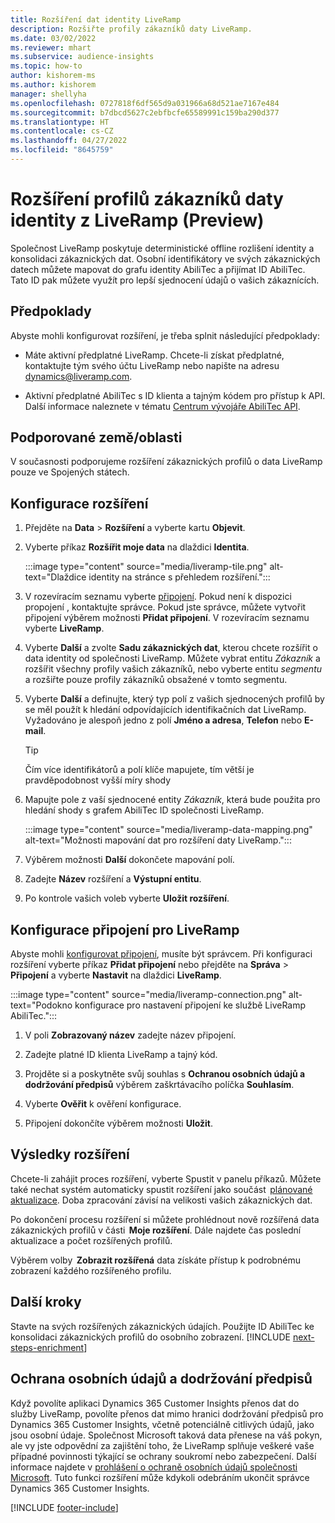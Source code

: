 ```yaml
---
title: Rozšíření dat identity LiveRamp
description: Rozšiřte profily zákazníků daty LiveRamp.
ms.date: 03/02/2022
ms.reviewer: mhart
ms.subservice: audience-insights
ms.topic: how-to
author: kishorem-ms
ms.author: kishorem
manager: shellyha
ms.openlocfilehash: 0727818f6df565d9a031966a68d521ae7167e484
ms.sourcegitcommit: b7dbcd5627c2ebfbcfe65589991c159ba290d377
ms.translationtype: HT
ms.contentlocale: cs-CZ
ms.lasthandoff: 04/27/2022
ms.locfileid: "8645759"
---
```

# <a name="enrich-customer-profiles-with-identity-data-from-liveramp-preview"></a>Rozšíření profilů zákazníků daty identity z LiveRamp (Preview) 

Společnost LiveRamp poskytuje deterministické offline rozlišení identity a konsolidaci zákaznických dat. Osobní identifikátory ve svých zákaznických datech můžete mapovat do grafu identity AbiliTec a přijímat ID AbiliTec. Tato ID pak můžete využít pro lepší sjednocení údajů o vašich zákaznících. 

## <a name="prerequisites"></a>Předpoklady 

Abyste mohli konfigurovat rozšíření, je třeba splnit následující předpoklady: 

- Máte aktivní předplatné LiveRamp. Chcete-li získat předplatné, kontaktujte tým svého účtu LiveRamp nebo napište na adresu [dynamics@liveramp.com](mailto:dynamics@liveramp.com).   

- Aktivní předplatné AbiliTec s ID klienta a tajným kódem pro přístup k API. Další informace naleznete v tématu [Centrum vývojáře AbiliTec API](https://developers.liveramp.com/abilitec-api/). 

## <a name="supported-countriesregions"></a>Podporované země/oblasti 

V současnosti podporujeme rozšíření zákaznických profilů o data LiveRamp pouze ve Spojených státech. 

## <a name="configure-the-enrichment"></a>Konfigurace rozšíření 

1. Přejděte na **Data** > **Rozšíření** a vyberte kartu **Objevit**. 

1. Vyberte příkaz **Rozšířit moje data** na dlaždici **Identita**. 

   :::image type="content" source="media/liveramp-tile.png" alt-text="Dlaždice identity na stránce s přehledem rozšíření.":::

1. V rozevíracím seznamu vyberte [připojení](connections.md). Pokud není k dispozici propojení , kontaktujte správce. Pokud jste správce, můžete vytvořit připojení výběrem možnosti **Přidat připojení**. V rozevíracím seznamu vyberte **LiveRamp**. 

1. Vyberte **Další** a zvolte **Sadu zákaznických dat**, kterou chcete rozšířit o data identity od společnosti LiveRamp. Můžete vybrat entitu *Zákazník* a rozšířit všechny profily vašich zákazníků, nebo vyberte entitu *segmentu* a rozšiřte pouze profily zákazníků obsažené v tomto segmentu. 

1. Vyberte **Další** a definujte, který typ polí z vašich sjednocených profilů by se měl použít k hledání odpovídajících identifikačních dat LiveRamp. Vyžadováno je alespoň jedno z polí **Jméno a adresa**, **Telefon** nebo **E-mail**. 

   > [!TIP]
   > Čím více identifikátorů a polí klíče mapujete, tím větší je pravděpodobnost vyšší míry shody 

1. Mapujte pole z vaší sjednocené entity *Zákazník*, která bude použita pro hledání shody s grafem AbiliTec ID společnosti LiveRamp. 

   :::image type="content" source="media/liveramp-data-mapping.png" alt-text="Možnosti mapování dat pro rozšíření daty LiveRamp.":::

1. Výběrem možnosti **Další** dokončete mapování polí. 

1. Zadejte **Název** rozšíření a **Výstupní entitu**. 

1. Po kontrole vašich voleb vyberte **Uložit rozšíření**. 

## <a name="configure-the-connection-for-liveramp"></a>Konfigurace připojení pro LiveRamp 

Abyste mohli [konfigurovat připojení](connections.md), musíte být správcem. Při konfiguraci rozšíření vyberte příkaz **Přidat připojení** nebo přejděte na **Správa** > **Připojení** a vyberte **Nastavit** na dlaždici **LiveRamp**. 

:::image type="content" source="media/liveramp-connection.png" alt-text="Podokno konfigurace pro nastavení připojení ke službě LiveRamp AbiliTec.":::

1. V poli **Zobrazovaný název** zadejte název připojení. 

1. Zadejte platné ID klienta LiveRamp a tajný kód. 

1. Projděte si a poskytněte svůj souhlas s **Ochranou osobních údajů a dodržování předpisů** výběrem zaškrtávacího políčka **Souhlasím**. 

1. Vyberte **Ověřit** k ověření konfigurace. 

1. Připojení dokončíte výběrem možnosti **Uložit**. 

## <a name="enrichment-results"></a>Výsledky rozšíření 

Chcete-li zahájit proces rozšíření, vyberte Spustit v panelu příkazů. Můžete také nechat systém automaticky spustit rozšíření jako součást  [plánované aktualizace](system.md#schedule-tab). Doba zpracování závisí na velikosti vašich zákaznických dat. 

Po dokončení procesu rozšíření si můžete prohlédnout nově rozšířená data zákaznických profilů v části  **Moje rozšíření**. Dále najdete čas poslední aktualizace a počet rozšířených profilů. 

Výběrem volby  **Zobrazit rozšířená** data získáte přístup k podrobnému zobrazení každého rozšířeného profilu. 

## <a name="next-steps"></a>Další kroky

Stavte na svých rozšířených zákaznických údajích. Použijte ID AbiliTec ke konsolidaci zákaznických profilů do osobního zobrazení. 
[!INCLUDE [next-steps-enrichment](includes/next-steps-enrichment.md)]

## <a name="data-privacy-and-compliance"></a>Ochrana osobních údajů a dodržování předpisů 

Když povolíte aplikaci Dynamics 365 Customer Insights přenos dat do služby LiveRamp, povolíte přenos dat mimo hranici dodržování předpisů pro Dynamics 365 Customer Insights, včetně potenciálně citlivých údajů, jako jsou osobní údaje. Společnost Microsoft taková data přenese na váš pokyn, ale vy jste odpovědní za zajištění toho, že LiveRamp splňuje veškeré vaše případné povinnosti týkající se ochrany soukromí nebo zabezpečení. Další informace najdete v [prohlášení o ochraně osobních údajů společnosti Microsoft](https://go.microsoft.com/fwlink/?linkid=396732). Tuto funkci rozšíření může kdykoli odebráním ukončit správce Dynamics 365 Customer Insights. 


[!INCLUDE [footer-include](includes/footer-banner.md)]
